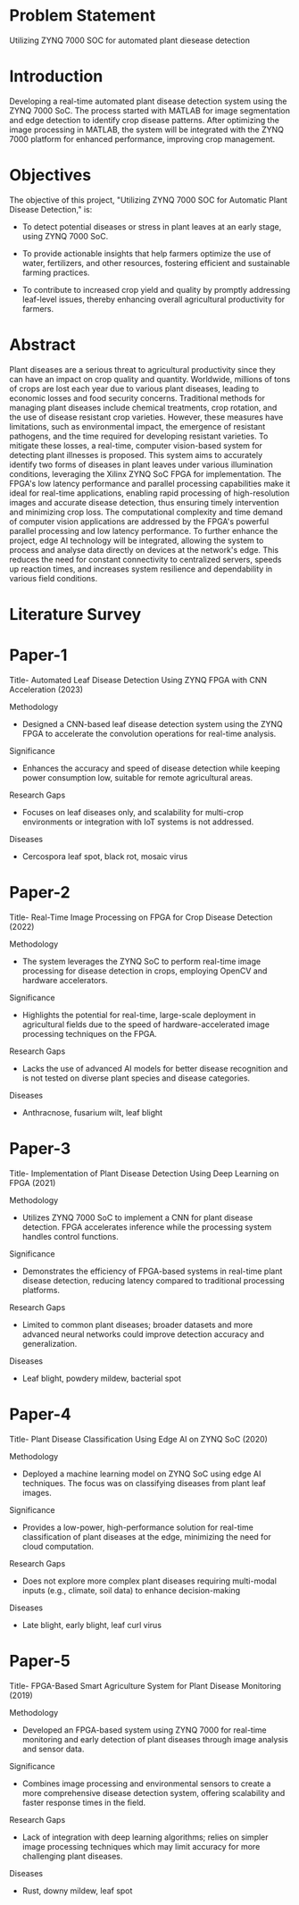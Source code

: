 # Problem Statement
Utilizing ZYNQ 7000 SOC for automated plant diesease detection

# Introduction
Developing a real-time automated plant disease detection system using
the ZYNQ 7000 SoC. The process started with MATLAB for image
segmentation and edge detection to identify crop disease patterns. After
optimizing the image processing in MATLAB, the system will be
integrated with the ZYNQ 7000 platform for enhanced performance,
improving crop management.

# Objectives
The objective of this project, "Utilizing ZYNQ 7000 SOC for Automatic Plant Disease Detection," is:

- To detect potential diseases or stress in plant leaves at an early stage, using ZYNQ 7000  SoC. 

- To provide actionable insights that help farmers optimize the use of water, fertilizers, and other resources, fostering efficient and sustainable farming practices.

- To contribute to increased crop yield and quality by promptly addressing leaf-level issues, thereby enhancing overall agricultural productivity for farmers.

# Abstract
Plant diseases are a serious threat to agricultural productivity since they can have an impact on 
crop quality and quantity. Worldwide, millions of tons of crops are lost each year due to various 
plant diseases, leading to economic losses and food security concerns. Traditional methods for 
managing plant diseases include chemical treatments, crop rotation, and the use of disease resistant crop varieties. However, these measures have limitations, such as environmental 
impact, the emergence of resistant pathogens, and the time required for developing resistant 
varieties. To mitigate these losses, a real-time, computer vision-based system for detecting 
plant illnesses is proposed. This system aims to accurately identify two forms of diseases in 
plant leaves under various illumination conditions, leveraging the Xilinx ZYNQ SoC FPGA 
for implementation. The FPGA's low latency performance and parallel processing capabilities 
make it ideal for real-time applications, enabling rapid processing of high-resolution images 
and accurate disease detection, thus ensuring timely intervention and minimizing crop loss. 
The computational complexity and time demand of computer vision applications are addressed 
by the FPGA's powerful parallel processing and low latency performance. To further enhance 
the project, edge AI technology will be integrated, allowing the system to process and analyse
data directly on devices at the network's edge. This reduces the need for constant connectivity 
to centralized servers, speeds up reaction times, and increases system resilience and 
dependability in various field conditions.

# Literature Survey
# Paper-1
Title- Automated Leaf Disease Detection Using ZYNQ FPGA with CNN Acceleration (2023)

Methodology	
- Designed a CNN-based leaf disease detection system using the ZYNQ FPGA to accelerate the convolution operations for real-time analysis.
  
Significance
- Enhances the accuracy and speed of disease detection while keeping power consumption low, suitable for remote agricultural areas.
  
Research Gaps
- Focuses on leaf diseases only, and scalability for multi-crop environments or integration with IoT systems is not addressed.

Diseases
- Cercospora leaf spot, black rot, mosaic virus

# Paper-2
Title- Real-Time Image Processing on FPGA for Crop Disease Detection (2022)

Methodology
- The system leverages the ZYNQ SoC to perform real-time image processing for disease detection in crops, employing OpenCV and hardware accelerators.

Significance
- Highlights the potential for real-time, large-scale deployment in agricultural fields due to the speed of hardware-accelerated image processing techniques on the FPGA.

Research Gaps
- Lacks the use of advanced AI models for better disease recognition and is not tested on diverse plant species and disease categories.

Diseases
- Anthracnose, fusarium wilt, leaf blight

# Paper-3
Title- Implementation of Plant Disease Detection Using Deep Learning on FPGA (2021)

Methodology
- Utilizes ZYNQ 7000 SoC to implement a CNN for plant disease detection. FPGA accelerates inference while the processing system handles control functions.

Significance
- Demonstrates the efficiency of FPGA-based systems in real-time plant disease detection, reducing latency compared to traditional processing platforms.

Research Gaps
- Limited to common plant diseases; broader datasets and more advanced neural networks could improve detection accuracy and generalization.

Diseases
- Leaf blight, powdery mildew, bacterial spot

# Paper-4
Title- Plant Disease Classification Using Edge AI on ZYNQ SoC (2020)

Methodology
- Deployed a machine learning model on ZYNQ SoC using edge AI techniques. The focus was on classifying diseases from plant leaf images.

Significance
- Provides a low-power, high-performance solution for real-time classification of plant diseases at the edge, minimizing the need for cloud computation.

Research Gaps
- Does not explore more complex plant diseases requiring multi-modal inputs (e.g., climate, soil data) to enhance decision-making
  
Diseases
- Late blight, early blight, leaf curl virus

# Paper-5
Title- FPGA-Based Smart Agriculture System for Plant Disease Monitoring (2019)

Methodology
- Developed an FPGA-based system using ZYNQ 7000 for real-time monitoring and early detection of plant diseases through image analysis and sensor data.

Significance
- Combines image processing and environmental sensors to create a more comprehensive disease detection system, offering scalability and faster response times in the field.

Research Gaps
- Lack of integration with deep learning algorithms; relies on simpler image processing techniques which may limit accuracy for more challenging plant diseases.

Diseases
- Rust, downy mildew, leaf spot
